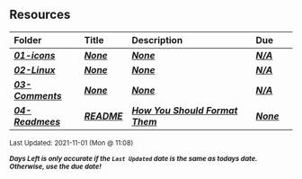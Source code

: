## Resources

| Folder | Title | Description | Due |  |
|:------|:------|:------|:------|:-----:|
| ***<a href="https://github.com/rugbyprof/5303-Adv-Database/tree/master/Resources/01-icons">01-icons</a>*** | ***<a href="https://github.com/rugbyprof/5303-Adv-Database/tree/master/Resources/01-icons">None</a>*** | ***<a href="https://github.com/rugbyprof/5303-Adv-Database/tree/master/Resources/01-icons">None</a>*** | ***<a href="https://github.com/rugbyprof/5303-Adv-Database/tree/master/Resources/01-icons">N/A</a>*** |  |
| ***<a href="https://github.com/rugbyprof/5303-Adv-Database/tree/master/Resources/02-Linux">02-Linux</a>*** | ***<a href="https://github.com/rugbyprof/5303-Adv-Database/tree/master/Resources/02-Linux">None</a>*** | ***<a href="https://github.com/rugbyprof/5303-Adv-Database/tree/master/Resources/02-Linux">None</a>*** | ***<a href="https://github.com/rugbyprof/5303-Adv-Database/tree/master/Resources/02-Linux">N/A</a>*** |  |
| ***<a href="https://github.com/rugbyprof/5303-Adv-Database/tree/master/Resources/03-Comments">03-Comments</a>*** | ***<a href="https://github.com/rugbyprof/5303-Adv-Database/tree/master/Resources/03-Comments">None</a>*** | ***<a href="https://github.com/rugbyprof/5303-Adv-Database/tree/master/Resources/03-Comments">None</a>*** | ***<a href="https://github.com/rugbyprof/5303-Adv-Database/tree/master/Resources/03-Comments">N/A</a>*** |  |
| ***<a href="https://github.com/rugbyprof/5303-Adv-Database/tree/master/Resources/04-Readmees">04-Readmees</a>*** | ***<a href="https://github.com/rugbyprof/5303-Adv-Database/tree/master/Resources/04-Readmees"> README </a>*** | ***<a href="https://github.com/rugbyprof/5303-Adv-Database/tree/master/Resources/04-Readmees"> How You Should Format Them</a>*** | ***<a href="https://github.com/rugbyprof/5303-Adv-Database/tree/master/Resources/04-Readmees"> None</a>*** |  |

<sup>Last Updated: 2021-11-01 (Mon @ 11:08)</sup> 

<sup>***Days Left is only accurate if the `Last Updated` date is the same as todays date. Otherwise, use the due date!***</sup> 